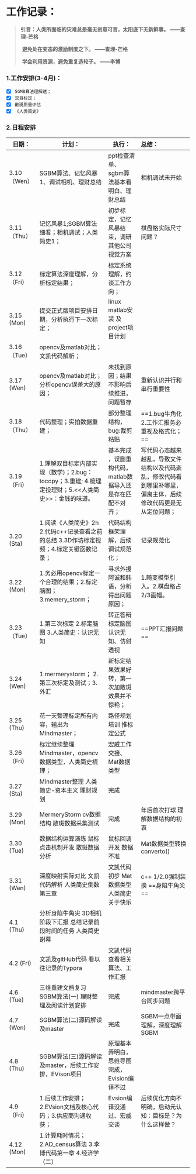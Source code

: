 # 工作记录：

> **引言：人类所面临的灾难总是毫无创意可言，太阳底下无新鲜事。       ——查理-芒格**
>
> ​            **避免处在变态的激励制度之下。                                                     ——查理-芒格**      
>
> ​            **学会利用资源，避免重复造轮子。                                                  ——李博**      		      

### 1.工作安排(3-4月)：

- [x] `SGMB算法理解透；`
- [x] `双目标定；`
- [x] `散斑质量评估`
- [x] `《人类简史》`

### 2.日程安排

| 日期：          | 计划：                                                       | 执行：                                                       | 总结：                                                       |
| --------------- | ------------------------------------------------------------ | ------------------------------------------------------------ | :----------------------------------------------------------- |
| 3.10（Wen）     | SGBM算法、记忆风暴1、调试相机、理财总结                      | ppt检查清单、sgbm算法基本看明白、理财总结                    | 相机调试未开始                                               |
| 3.11（Thu）     | 记忆风暴1;SGBM算法细看；相机调试；人类简史1；                | 初步标定，记忆风暴结束，调研其他公司视觉方案                 | 棋盘格实际尺寸问题？                                         |
| 3.12（Fri）     | 标定算法深度理解，分析标定结果；                             | 标定系统理解，约谈工作方向；                                 |                                                              |
| 3.15   (Mon)    | 提交正式版项目安排日期，分析执行下一次标定；                 | linux matlab安装  及project项目计划                          |                                                              |
| 3.16 （Tue）    | opencv及matlab对比；文凯代码解析；                           |                                                              |                                                              |
| 3.17   (Wen)    | opencv及matlab对比；分析opencv误差大的原因；                 | 未找到原因；结果不影响后续推进，问题暂存                     | 重新认识并行和串行重要性                                     |
| 3.18 （Thu）    | 代码整理；实拍数据重建；                                     | 部分整理结构，bug:裁剪粘贴                                   | ==1.bug牛角化2.工作汇报务必重视及格式化；==                  |
| 3.19 （Fri）    | 1.理解双目标定内部实现（数学)；2.bug：tocopy；3.重建; 4.梳理定投理财；5.<<人类简史>>：金钱的味道。 | 基本完成  ，误删重构代码，matlab数据导入还是存在匹配不对齐； | 写代码心态越来越乱，导致文件结构以及代码紊乱，修改代码看到哪里补哪里，偏离主体，后续修改代码更是无从定位问题； |
| 3.20    (Sta)   | 1.阅读《人类简史》2h  2.代码c++记录查看之前的总结  3.3D作坊标定视频；4.标定关键函数记录； | 代码结构框架理解，后续调试规范化；                           | 记录规范化                                                   |
| 3.22    (Mon)   | 1.务必用opencv标定一个合理的结果；2.标定脑图；3.memery_storm； | 寻求外援阿诚和韩语，分析得出问题原因；                       | 1.畸变模型引入。2.棋盘格占2/3画幅。                          |
| 3.23 （Tue）    | 1.第三次标定 2.标定脑图  3.人类简史：认识无知                | 转正答辩 标定脑图 认识无知、仿射透视                         | ==PPT汇报问题==                                              |
| 3.24    (Wen)   | 1.mermerystorm； 2.第三次标定及测试；3.外汇                  | 新标定结果效果好转，第一次加散斑效果并不惊艳；               |                                                              |
| 3.25     (Thu)  | 花一天整理标定所有内容，输出为Mindmaster；                   | 路径规划培训 推标定公式                                      |                                                              |
| 3.26   （Fri）  | 标定继续整理Mindmaster，opencv数据类型，人类简史梳理；       | 宏威工作交接、Mat数据类型                                    |                                                              |
| 3.27     (Sta)  | Mindmaster整理  人类简史-资本主义 理财规划                   | 完成                                                         |                                                              |
| 3.29     (Mon)  | MermeryStorm  cv数据结构 散斑数据采集测试                    | 完成                                                         | 年后首次打球 理解数据结构的初衷                              |
| 3.30     (Tue)  | 数据结构运算演练  鼠标点击机制开发  散斑数据分析             | 鼠标回调开发 数据不准                                        | Mat数据类型转换converto()                                    |
| 3.31     (Wen)  | 深度映射实际对比  文凯代码解析 人类简史倒数第三章            | 文凯代码初步 Mat数据类型 人类简史关于快乐                    | c++ 1/2.0强制装换 ==身陷牛角尖==                             |
| 4.1       (Thu) | 分析身陷牛角尖 3D相机阶段下汇报  总结记录前段时间的任务  人类简史谢幕 |                                                              |                                                              |
| 4.2       (Fri) | 文凯及gitHub代码 看以往记录的Typora                          | 文凯代码查看相关算法、工作汇报                               |                                                              |
| 4.6       (Tue) | 三维重建文档复习 SGBM算法(一)   理财整理及阅读计划安排       | 完成                                                         | mindmaster跨平台同步问题                                     |
| 4.7      (Wen)  | SGBM算法(二)源码解读及master                                 | 完成                                                         | SGBM一点带面理解，深度理解SGBM                               |
| 4.8      (Thu)  | SGBM算法(三)源码解读及master，后续工作安排，EVison项目       | 原理基本弄明白，思维导图完成，Evision编译不过                |                                                              |
| 4.9    （Fri）  | 1.后续工作安排；2.EVsion文档及核心代码；3.供应商沟通收获；   | Evsion编译没通过、宏威交谈                                   | 后续优化方向不明确，启动元认知：目标是？为什么这样做？       |
| 4.12    (Mon)   | 1.计算耗时情况；2.AD_census算法  3.李博代码第一章  4.经济学（二） |                                                              |                                                              |

